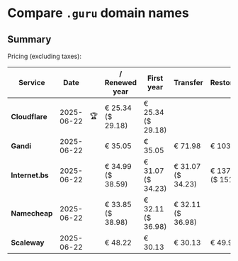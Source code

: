 # Compare `.guru` domain names

## Summary

Pricing (excluding taxes):

| Service | Date |  | / Renewed year | First year | Transfer | Restoration |
|--|--|--|--|--|--|--|
| **Cloudflare** | 2025-06-22 | 🏆 | € 25.34<br>($ 29.18) | € 25.34<br>($ 29.18) |  |  |
| **Gandi** | 2025-06-22 |  | € 35.05 | € 35.05 | € 71.98 | € 103.13 |
| **Internet.bs** | 2025-06-22 |  | € 34.99<br>($ 38.59) | € 31.07<br>($ 34.23) | € 31.07<br>($ 34.23) | € 137.75<br>($ 151.79) |
| **Namecheap** | 2025-06-22 |  | € 33.85<br>($ 38.98) | € 32.11<br>($ 36.98) | € 32.11<br>($ 36.98) |  |
| **Scaleway** | 2025-06-22 |  | € 48.22 | € 30.13 | € 30.13 | € 49.99 |
